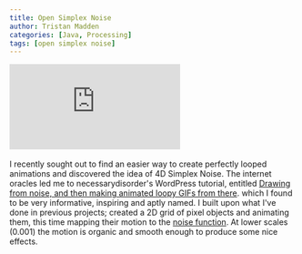 ```yaml
---
title: Open Simplex Noise
author: Tristan Madden
categories: [Java, Processing]
tags: [open simplex noise]
---
```

<div class="iframe-wrapper">
<iframe frameborder="0" src="https://www.youtube.com/embed/iux8QU8PXaA" allowfullscreen allow="autoplay">
</iframe>
</div>
<br>
I recently sought out to find an easier way to create perfectly looped animations and discovered the idea of 4D Simplex Noise. The internet oracles led me to necessarydisorder's WordPress tutorial, entitled <a href="https://necessarydisorder.wordpress.com/2017/11/15/drawing-from-noise-and-then-making-animated-loopy-gifs-from-there/">Drawing from noise, and then making animated loopy GIFs from there</a>. which I found to be very informative, inspiring and aptly named. I built upon what I've done in previous projects; created a 2D grid of pixel objects and animating them, this time mapping their motion to the <a href="https://gist.github.com/Bleuje/fce86ef35b66c4a2b6a469b27163591e">noise function</a>. At lower scales (0.001) the motion is organic and smooth enough to produce some nice effects.